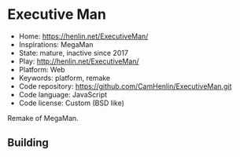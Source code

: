 # Executive Man

- Home: https://henlin.net/ExecutiveMan/
- Inspirations: MegaMan
- State: mature, inactive since 2017
- Play: http://henlin.net/ExecutiveMan/
- Platform: Web
- Keywords: platform, remake
- Code repository: https://github.com/CamHenlin/ExecutiveMan.git
- Code language: JavaScript
- Code license: Custom (BSD like)

Remake of MegaMan.

## Building
